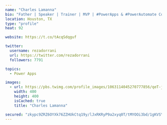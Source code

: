 ```yaml
---
name: "Charles Lamanna"
bio: "Father | Speaker | Trainer | MVP | #PowerApps & #PowerAutomate Community Super User | YouTuber Right-pointing triangle http://youtube.com/c/rezadorrani | Learn - Share - Clockwise rightwards and leftwards open circle arrows"
location: Houston, TX
type: "profile"
heat: 92

website: https://t.co/tAcqSdqguf

twitter:
  username: rezadorrani
  url: https://twitter.com/rezadorrani
  followers: 7791

topics:
  - Power Apps

images:
  - url: https://pbs.twimg.com/profile_images/1063114045270777856/qeT-jpWr_400x400.jpg
    width: 400
    height: 400
    isCached: true
    title: "Charles Lamanna"

secured: "zkypc9ZRZ6OYXk76ZZHUkCtq19y/lJxRKRyP9a2xyq0T/tMYOOi3bd/1gKVSYYo0zADpc09rJH8lVdySs4+TbZERN6qgyRAIaOIP0JD6ZiKIcFW5pLv0BgT0ir/SF6gu/5SUSQu97cWlKhF6HvROzXRyFiRwI5QTosZm04pCsH0XqrnM9qiyy3vn6K3M4TpuFEae7HZ9UdNl2GZI/ePx3Ip1rJ+QbbVs18/TxLToKCntXfJjZ2kgh8nhORZLs6AFYuR69tr+DSx5A1OPavkOz5/Ouo+sDNVLhREYfnBw79PWHbcFAHxurKGDeNkwZSsXU0OdP/G1kSZSY2z6EaXlTMjF28c8iBfGL9015vG4cA3suEJV9z9Kf9AxLP2KQRXb+gJX9DWDy9P8t0xWr5M30xEwtKbMzhNVCI/wPAsPL/w=;2h5ZpyAU/w6qAKBKQV4WGQ=="
---
```



